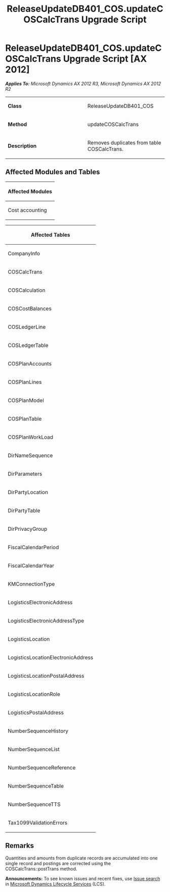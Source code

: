 ﻿---
title: ReleaseUpdateDB401_COS.updateCOSCalcTrans Upgrade Script
TOCTitle: ReleaseUpdateDB401_COS.updateCOSCalcTrans Upgrade Script
ms:assetid: 01066a64-fc77-0f0e-b042-c167b6847341
ms:mtpsurl: https://msdn.microsoft.com/en-us/library/JJ684615(v=AX.60)
ms:contentKeyID: 49706313
ms.date: 05/18/2015
mtps_version: v=AX.60
---

# ReleaseUpdateDB401\_COS.updateCOSCalcTrans Upgrade Script [AX 2012]


_**Applies To:** Microsoft Dynamics AX 2012 R3, Microsoft Dynamics AX 2012 R2_

<table>
<colgroup>
<col style="width: 50%" />
<col style="width: 50%" />
</colgroup>
<tbody>
<tr class="odd">
<td><p><strong>Class</strong></p></td>
<td><p>ReleaseUpdateDB401_COS</p></td>
</tr>
<tr class="even">
<td><p><strong>Method</strong></p></td>
<td><p>updateCOSCalcTrans</p></td>
</tr>
<tr class="odd">
<td><p><strong>Description</strong></p></td>
<td><p>Removes duplicates from table COSCalcTrans.</p></td>
</tr>
</tbody>
</table>


## Affected Modules and Tables

<table>
<colgroup>
<col style="width: 100%" />
</colgroup>
<thead>
<tr class="header">
<th><p>Affected Modules</p></th>
</tr>
</thead>
<tbody>
<tr class="odd">
<td><p>Cost accounting</p></td>
</tr>
</tbody>
</table>


<table>
<colgroup>
<col style="width: 100%" />
</colgroup>
<thead>
<tr class="header">
<th><p>Affected Tables</p></th>
</tr>
</thead>
<tbody>
<tr class="odd">
<td><p>CompanyInfo</p></td>
</tr>
<tr class="even">
<td><p>COSCalcTrans</p></td>
</tr>
<tr class="odd">
<td><p>COSCalculation</p></td>
</tr>
<tr class="even">
<td><p>COSCostBalances</p></td>
</tr>
<tr class="odd">
<td><p>COSLedgerLine</p></td>
</tr>
<tr class="even">
<td><p>COSLedgerTable</p></td>
</tr>
<tr class="odd">
<td><p>COSPlanAccounts</p></td>
</tr>
<tr class="even">
<td><p>COSPlanLines</p></td>
</tr>
<tr class="odd">
<td><p>COSPlanModel</p></td>
</tr>
<tr class="even">
<td><p>COSPlanTable</p></td>
</tr>
<tr class="odd">
<td><p>COSPlanWorkLoad</p></td>
</tr>
<tr class="even">
<td><p>DirNameSequence</p></td>
</tr>
<tr class="odd">
<td><p>DirParameters</p></td>
</tr>
<tr class="even">
<td><p>DirPartyLocation</p></td>
</tr>
<tr class="odd">
<td><p>DirPartyTable</p></td>
</tr>
<tr class="even">
<td><p>DirPrivacyGroup</p></td>
</tr>
<tr class="odd">
<td><p>FiscalCalendarPeriod</p></td>
</tr>
<tr class="even">
<td><p>FiscalCalendarYear</p></td>
</tr>
<tr class="odd">
<td><p>KMConnectionType</p></td>
</tr>
<tr class="even">
<td><p>LogisticsElectronicAddress</p></td>
</tr>
<tr class="odd">
<td><p>LogisticsElectronicAddressType</p></td>
</tr>
<tr class="even">
<td><p>LogisticsLocation</p></td>
</tr>
<tr class="odd">
<td><p>LogisticsLocationElectronicAddress</p></td>
</tr>
<tr class="even">
<td><p>LogisticsLocationPostalAddress</p></td>
</tr>
<tr class="odd">
<td><p>LogisticsLocationRole</p></td>
</tr>
<tr class="even">
<td><p>LogisticsPostalAddress</p></td>
</tr>
<tr class="odd">
<td><p>NumberSequenceHistory</p></td>
</tr>
<tr class="even">
<td><p>NumberSequenceList</p></td>
</tr>
<tr class="odd">
<td><p>NumberSequenceReference</p></td>
</tr>
<tr class="even">
<td><p>NumberSequenceTable</p></td>
</tr>
<tr class="odd">
<td><p>NumberSequenceTTS</p></td>
</tr>
<tr class="even">
<td><p>Tax1099ValidationErrors</p></td>
</tr>
</tbody>
</table>


## Remarks

Quantities and amounts from duplicate records are accumulated into one single record and postings are corrected using the COSCalcTrans::postTrans method.

  
**Announcements:** To see known issues and recent fixes, use [Issue search](http://go.microsoft.com/fwlink/?linkid=389258) in [Microsoft Dynamics Lifecycle Services](http://go.microsoft.com/fwlink/?linkid=306505) (LCS).

